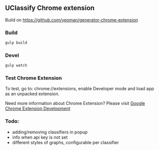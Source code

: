 ## UClassify Chrome extension 
Build on https://github.com/yeoman/generator-chrome-extension

### Build
```bash
gulp build
```
### Devel
```bash
gulp watch
```

### Test Chrome Extension

To test, go to: chrome://extensions, enable Developer mode and load app as an unpacked extension.

Need more information about Chrome Extension? Please visit [Google Chrome Extension Development](http://developer.chrome.com/extensions/devguide.html)


### Todo: 
- adding/removing classifiers in popup
- info when api key is not set
- different styles of graphs, configurable per classifier


